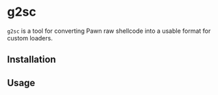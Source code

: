 # g2sc

`g2sc` is a tool for converting Pawn raw shellcode into a usable format for custom loaders.

## Installation

## Usage
